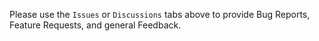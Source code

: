 Please use the `Issues` or `Discussions` tabs above to provide Bug Reports, Feature Requests, and general Feedback.
